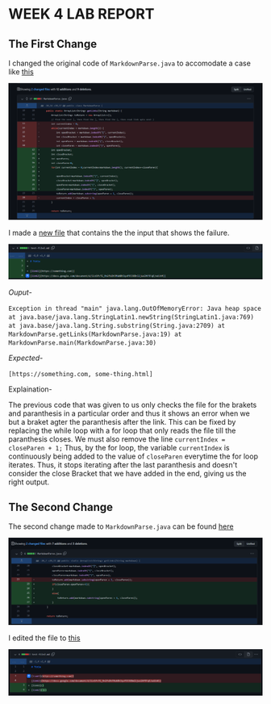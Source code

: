# WEEK 4 LAB REPORT 

## The First Change

I changed the original code of `MarkdownParse.java` to accomodate a case like [this](https://github.com/Maanasa64/markdown-parser/commit/03c8bf4a407bd5305550be13e85b2709265c32a7)

![Image](CodeChange.png)

I made a [new file](https://github.com/Maanasa64/markdown-parser/commit/cf45f57b5954677481483791a5c6868996ffc8ce#diff-c1ee2d48f5f64b4463a98907818b5846f49cc9dd67f88882a8b551106ec320fb) that contains the the input that shows the failure.

![Image](newFile.png)

*Ouput-*

`Exception in thread "main" java.lang.OutOfMemoryError: Java heap space
        at java.base/java.lang.StringLatin1.newString(StringLatin1.java:769)
        at java.base/java.lang.String.substring(String.java:2709)
        at MarkdownParse.getLinks(MarkdownParse.java:19)
        at MarkdownParse.main(MarkdownParse.java:30)`
       
       
 *Expected-*
 
`[https://something.com, some-thing.html]`

Explaination- 

The previous code that was given to us only checks the file for the brakets and paranthesis in a particular order and thus it shows an error when we but a braket agter the paranthesis after the link. This can be fixed by replacing the while loop with a for loop that only reads the file till the paranthesis closes. We must also remove the line `currentIndex = closeParen + 1;` Thus, by the for loop, the variable `currentIndex` is continuously being added to the value of `closeParen` everytime the for loop iterates. Thus, it stops iterating after the last paranthesis and doesn't consider the close Bracket that we have added in the end, giving us the right output.


## The Second Change

The second change made to `MarkdownParse.java` can be found [here](https://github.com/Maanasa64/markdown-parser/commit/77c69bf4e3af7db8610af5ca2944401822207953)

![Image](CodeChange2.png)

I edited the file to [this](https://github.com/Maanasa64/markdown-parser/commit/77c69bf4e3af7db8610af5ca2944401822207953#diff-c1ee2d48f5f64b4463a98907818b5846f49cc9dd67f88882a8b551106ec320fb)

![Image](newFile2.png)



